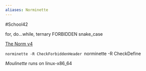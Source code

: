 ```yaml
---
aliases: Norminette
---
```

#School42 

for, do...while, ternary FORBIDDEN
snake_case

[The Norm v4](https://elearning.intra.42.fr/notions/the-norm/subnotions/norm-v4/pdfs/Norm%20V4#)

`norminette -R CheckForbiddenHeader
`norminette -R CheckDefine

*Moulinette* runs on linux-x86_64